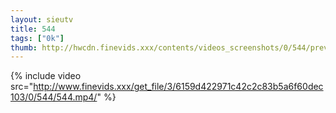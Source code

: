 ```yaml
--- 
layout: sieutv
title: 544
tags: ["0k"]
thumb: http://hwcdn.finevids.xxx/contents/videos_screenshots/0/544/preview.mp4.jpg
---
```

{% include video src="http://www.finevids.xxx/get_file/3/6159d422971c42c2c83b5a6f60dec103/0/544/544.mp4/" %} 
